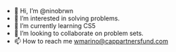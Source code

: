- 👋 Hi, I’m @ninobrwn
- 👀 I’m interested in solving problems.
- 🌱 I’m currently learning CS5
- 💞️ I’m looking to collaborate on problem sets.
- 📫 How to reach me wmarino@cappartnersfund.com

<!---
ninobrwn/ninobrwn is a ✨ special ✨ repository because its `README.md` (this file) appears on your GitHub profile.
You can click the Preview link to take a look at your changes.
--->
